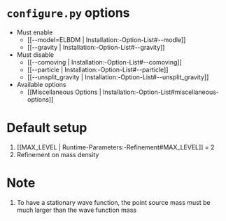 # `configure.py` options
- Must enable
   - [[--model=ELBDM | Installation:-Option-List#--modle]]
   - [[--gravity | Installation:-Option-List#--gravity]]
- Must disable
   - [[--comoving | Installation:-Option-List#--comoving]]
   - [[--particle | Installation:-Option-List#--particle]]
   - [[--unsplit_gravity | Installation:-Option-List#--unsplit_gravity]]
- Available options
   - [[Miscellaneous Options | Installation:-Option-List#miscellaneous-options]]


# Default setup
1. [[MAX_LEVEL | Runtime-Parameters:-Refinement#MAX_LEVEL]] = 2
2. Refinement on mass density


# Note
1. To have a stationary wave function, the point source mass must be much larger than the wave function mass
